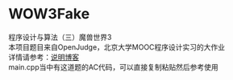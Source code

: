 # WOW3Fake
程序设计与算法（三）魔兽世界3   
本项目题目来自OpenJudge，北京大学MOOC程序设计实习的大作业   
详情请参考：[说明博客](https://holmecat.github.io/post/c-bei-da-mooc-zong-he-da-zuo-ye/)   
main.cpp当中有这道题的AC代码，可以直接复制粘贴然后参考使用   
